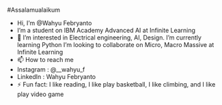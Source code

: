#Assalamualaikum
- Hi, I’m @Wahyu Febryanto
- I’m a student on IBM Academy Advanced AI at Infinite Learning
- 👀 I’m interested in Electrical engineering, AI, Design.
I’m currently learning Python
I’m looking to collaborate on Micro, Macro Massive at Infinite Learning
- 📫 How to reach me
- Instagram : @__wahyu_f
- LinkedIn  : Wahyu Febryanto
- ⚡ Fun fact: I like reading, I like play basketball, I like climbing, and I like play video game

<!---
Wahyufy/Wahyufy is a ✨ special ✨ repository because its `README.md` (this file) appears on your GitHub profile.
You can click the Preview link to take a look at your changes.
--->
